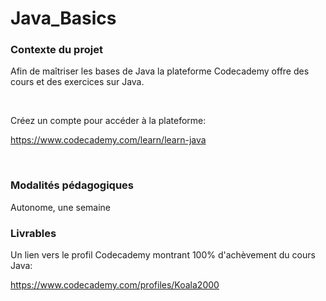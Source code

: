 # Java_Basics


### Contexte du projet

Afin de maîtriser les bases de Java la plateforme Codecademy offre des cours et des exercices sur Java.

​

Créez un compte pour accéder à la plateforme:

https://www.codecademy.com/learn/learn-java

​
### Modalités pédagogiques

Autonome, une semaine

### Livrables

Un lien vers le profil Codecademy montrant 100% d'achèvement du cours Java:

https://www.codecademy.com/profiles/Koala2000
